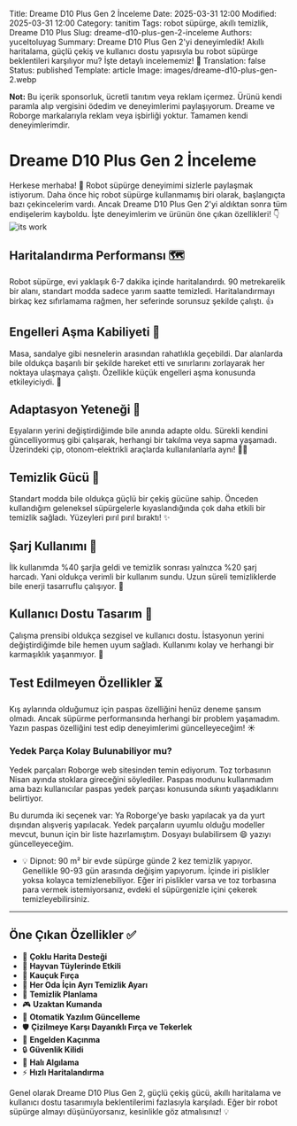 Title: Dreame D10 Plus Gen 2 İnceleme
Date: 2025-03-31 12:00
Modified: 2025-03-31 12:00
Category: tanitim
Tags: robot süpürge, akıllı temizlik, Dreame D10 Plus
Slug: dreame-d10-plus-gen-2-inceleme
Authors: yuceltoluyag
Summary: Dreame D10 Plus Gen 2'yi deneyimledik! Akıllı haritalama, güçlü çekiş ve kullanıcı dostu yapısıyla bu robot süpürge beklentileri karşılıyor mu? İşte detaylı incelememiz! 🚀
Translation: false
Status: published
Template: article
Image: images/dreame-d10-plus-gen-2.webp


<div class="info-box warning">
<b>Not:</b>
Bu içerik sponsorluk, ücretli tanıtım veya reklam içermez. Ürünü kendi paramla alıp vergisini ödedim ve deneyimlerimi paylaşıyorum. Dreame ve Roborge markalarıyla reklam veya işbirliği yoktur. Tamamen kendi deneyimlerimdir.
</div>

# Dreame D10 Plus Gen 2 İnceleme

Herkese merhaba! 🎉 Robot süpürge deneyimimi sizlerle paylaşmak istiyorum. Daha önce hiç robot süpürge kullanmamış biri olarak, başlangıçta bazı çekincelerim vardı. Ancak Dreame D10 Plus Gen 2'yi aldıktan sonra tüm endişelerim kayboldu. İşte deneyimlerim ve ürünün öne çıkan özellikleri! 👇
![its work](/images/dreame-d10-plus-gen-2.webp)
## Haritalandırma Performansı 🗺️

Robot süpürge, evi yaklaşık 6-7 dakika içinde haritalandırdı. 90 metrekarelik bir alanı, standart modda sadece yarım saatte temizledi. Haritalandırmayı birkaç kez sıfırlamama rağmen, her seferinde sorunsuz şekilde çalıştı. 👍

## Engelleri Aşma Kabiliyeti 🚧

Masa, sandalye gibi nesnelerin arasından rahatlıkla geçebildi. Dar alanlarda bile oldukça başarılı bir şekilde hareket etti ve sınırlarını zorlayarak her noktaya ulaşmaya çalıştı. Özellikle küçük engelleri aşma konusunda etkileyiciydi. 💪

## Adaptasyon Yeteneği 🔄

Eşyaların yerini değiştirdiğimde bile anında adapte oldu. Sürekli kendini güncelliyormuş gibi çalışarak, herhangi bir takılma veya sapma yaşamadı. Üzerindeki çip, otonom-elektrikli araçlarda kullanılanlarla aynı! 🚗💨

## Temizlik Gücü 🧹

Standart modda bile oldukça güçlü bir çekiş gücüne sahip. Önceden kullandığım geleneksel süpürgelerle kıyaslandığında çok daha etkili bir temizlik sağladı. Yüzeyleri pırıl pırıl bıraktı! ✨

## Şarj Kullanımı 🔋

İlk kullanımda %40 şarjla geldi ve temizlik sonrası yalnızca %20 şarj harcadı. Yani oldukça verimli bir kullanım sundu. Uzun süreli temizliklerde bile enerji tasarruflu çalışıyor. 🔌

## Kullanıcı Dostu Tasarım 🤖

Çalışma prensibi oldukça sezgisel ve kullanıcı dostu. İstasyonun yerini değiştirdiğimde bile hemen uyum sağladı. Kullanımı kolay ve herhangi bir karmaşıklık yaşanmıyor. 📱

## Test Edilmeyen Özellikler ⏳

Kış aylarında olduğumuz için paspas özelliğini henüz deneme şansım olmadı. Ancak süpürme performansında herhangi bir problem yaşamadım. Yazın paspas özelliğini test edip deneyimlerimi güncelleyeceğim! ☀️

### Yedek Parça Kolay Bulunabiliyor mu?

Yedek parçaları Roborge web sitesinden temin ediyorum. Toz torbasının Nisan ayında stoklara gireceğini söylediler. Paspas modunu kullanmadım ama bazı kullanıcılar paspas yedek parçası konusunda sıkıntı yaşadıklarını belirtiyor.

Bu durumda iki seçenek var: Ya Roborge’ye baskı yapılacak ya da yurt dışından alışveriş yapılacak. Yedek parçaların uyumlu olduğu modeller mevcut, bunun için bir liste hazırlamıştım. Dosyayı bulabilirsem 😄 yazıyı güncelleyeceğim.

- 💡 Dipnot: 90 m² bir evde süpürge günde 2 kez temizlik yapıyor. Genellikle 90-93 gün arasında değişim yapıyorum. İçinde iri pislikler yoksa kolayca temizlenebiliyor. Eğer iri pislikler varsa ve toz torbasına para vermek istemiyorsanız, evdeki el süpürgenizle içini çekerek temizleyebilirsiniz.

---

## Öne Çıkan Özellikler ✅

- 📌 **Çoklu Harita Desteği**
- 🐶 **Hayvan Tüylerinde Etkili**
- 🔄 **Kauçuk Fırça**
- 🏡 **Her Oda İçin Ayrı Temizlik Ayarı**
- 📅 **Temizlik Planlama**
- 🎮 **Uzaktan Kumanda**
- 🔧 **Otomatik Yazılım Güncelleme**
- 🛡️ **Çizilmeye Karşı Dayanıklı Fırça ve Tekerlek**
- 🚧 **Engelden Kaçınma**
- 🔒 **Güvenlik Kilidi**
- 🧽 **Halı Algılama**
- ⚡ **Hızlı Haritalandırma**

Genel olarak Dreame D10 Plus Gen 2, güçlü çekiş gücü, akıllı haritalama ve kullanıcı dostu tasarımıyla beklentilerimi fazlasıyla karşıladı. Eğer bir robot süpürge almayı düşünüyorsanız, kesinlikle göz atmalısınız! 💡



